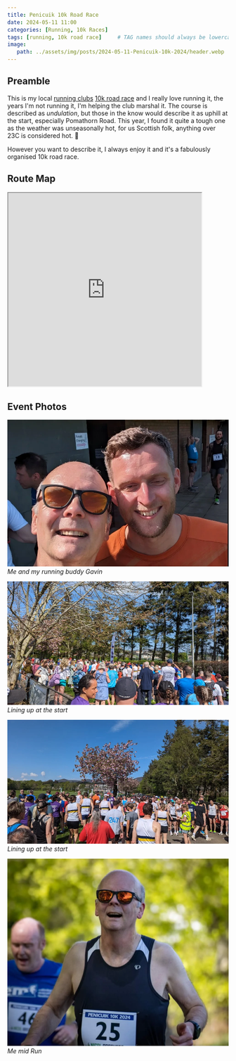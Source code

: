 ```yaml
---
title: Penicuik 10k Road Race
date: 2024-05-11 11:00
categories: [Running, 10k Races]
tags: [running, 10k road race]     # TAG names should always be lowercase
image:
   path: ../assets/img/posts/2024-05-11-Penicuik-10k-2024/header.webp
---
```


## Preamble

This is my local [running clubs](https://penicuikharriers.org.uk/) [10k road race](https://penicuikharriers.org.uk/10k-road-race/) and I really love running it, the years I'm not running it, I'm helping the club marshal it. The course is described as _undulation_, but those in the know would describe it as uphill at the start, especially Pomathorn Road. This year, I found it quite a tough one as the weather was unseasonally hot, for us Scottish folk, anything over 23C is considered hot. 🤣

However you want to describe it, I always enjoy it and it's a fabulously organised 10k road race.

## Route Map

<iframe src="https://www.google.com/maps/d/embed?mid=1OFamEzCynrZMmd9cVe5XemWfMq4&hl=en&ehbc=2E312F" width="440" height="440"></iframe>

## Event Photos

![Gavin Abel](../assets/img/posts/2024-05-11-Penicuik-10k-2024/PXL_20240511_094814333.MP.webp)_Me and my running buddy Gavin_

![Lining up for the start](../assets/img/posts/2024-05-11-Penicuik-10k-2024/PXL_20240511_100005277.MP.webp)_Lining up at the start_

![Lining up for the start](../assets/img/posts/2024-05-11-Penicuik-10k-2024/PXL_20240511_100021214.webp)_Lining up at the start_

![Running the Penicuik 10k](../assets/img/posts/2024-05-11-Penicuik-10k-2024/FB_IMG_1715892432469.webp)_Me mid Run_
